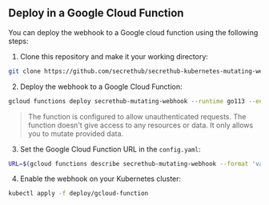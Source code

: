 ## Deploy in a Google Cloud Function

You can deploy the webhook to a Google cloud function using the following steps:

1. Clone this repository and make it your working directory:
```sh
git clone https://github.com/secrethub/secrethub-kubernetes-mutating-webhook.git && cd secrethub-kubernetes-mutating-webhook
```

2. Deploy the webhook to a Google Cloud Function:
```sh
gcloud functions deploy secrethub-mutating-webhook --runtime go113 --entry-point F --trigger-http --allow-unauthenticated
```
> The function is configured to allow unauthenticated requests. The function doesn't give access to any resources or data. It only allows you to mutate provided data.

3. Set the Google Cloud Function URL in the `config.yaml`:
```sh
URL=$(gcloud functions describe secrethub-mutating-webhook --format 'value(httpsTrigger.url)') sed -i "s|YOUR_CLOUD_FUNCTION_URL|$URL|" deploy/gcloud-function/config.yaml
```

4. Enable the webhook on your Kubernetes cluster:
```sh
kubectl apply -f deploy/gcloud-function
```
